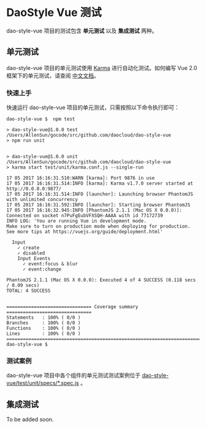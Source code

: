 # DaoStyle Vue 测试

dao-style-vue 项目的测试包含 **单元测试** 以及 **集成测试** 两种。

## 单元测试

dao-style-vue 项目的单元测试使用 [Karma](http://karma-runner.github.io/) 进行自动化测试。如何编写 Vue 2.0 框架下的单元测试，请查阅 [中文文档](https://cn.vuejs.org/v2/guide/unit-testing.html#main)。

### 快速上手

快速运行 dao-style-vue 项目的单元测试，只需按照以下命令执行即可：

```Shell
dao-style-vue $  npm test

> dao-style-vue@1.0.0 test /Users/AllenSun/gocode/src/github.com/daocloud/dao-style-vue
> npm run unit


> dao-style-vue@1.0.0 unit /Users/AllenSun/gocode/src/github.com/daocloud/dao-style-vue
> karma start test/unit/karma.conf.js --single-run

17 05 2017 16:16:31.510:WARN [karma]: Port 9876 in use
17 05 2017 16:16:31.514:INFO [karma]: Karma v1.7.0 server started at http://0.0.0.0:9877/
17 05 2017 16:16:31.514:INFO [launcher]: Launching browser PhantomJS with unlimited concurrency
17 05 2017 16:16:31.592:INFO [launcher]: Starting browser PhantomJS
17 05 2017 16:16:32.945:INFO [PhantomJS 2.1.1 (Mac OS X 0.0.0)]: Connected on socket n7PuFgEubVFXSQH-AAAA with id 77172739
INFO LOG: 'You are running Vue in development mode.
Make sure to turn on production mode when deploying for production.
See more tips at https://vuejs.org/guide/deployment.html'

  Input
    ✓ create
    ✓ disabled
    Input Events
      ✓ event:focus & blur
      ✓ event:change

PhantomJS 2.1.1 (Mac OS X 0.0.0): Executed 4 of 4 SUCCESS (0.118 secs / 0.09 secs)
TOTAL: 4 SUCCESS


=============================== Coverage summary ===============================
Statements   : 100% ( 0/0 )
Branches     : 100% ( 0/0 )
Functions    : 100% ( 0/0 )
Lines        : 100% ( 0/0 )
================================================================================
dao-style-vue $
```

### 测试案例

dao-style-vue 项目中各个组件的单元测试测试案例位于 [dao-style-vue/test/unit/specs/*.spec.js](unit/specs) 。

## 集成测试

To be added soon.